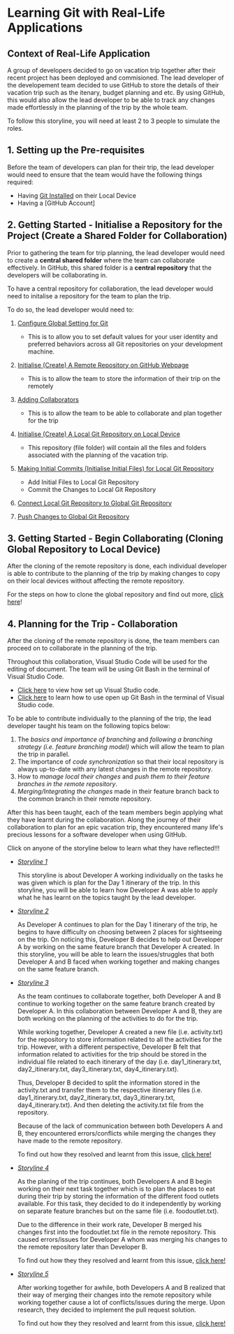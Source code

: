 # Learning Git with Real-Life Applications

## Context of Real-Life Application
A group of developers decided to go on vacation trip together after their recent project has been deployed and commisioned. The lead developer of the developement team decided to use GitHub to store the details of their vacation trip such as the itenary, budget planning and etc. By using GitHub, this would also allow the lead developer to be able to track any changes made effortlessly in the planning of the trip by the whole team.

To follow this storyline, you will need at least 2 to 3 people to simulate the roles. 

## 1. Setting up the Pre-requisites
Before the team of developers can plan for their trip, the lead developer would need to ensure that the team would have the following things required:

- Having [Git Installed](./1.%20Setting%20up%20the%20Pre-requisites/Download%20and%20Install%20Git%20Bash.md) on their Local Device
- Having a [GitHub Account]

## 2. Getting Started - Initialise a Repository for the Project (Create a Shared Folder for Collaboration)

<!-- Before the gathering the team together to plan for the trip, the lead developer would need to create a **central shared folder** where the team can collaborate together to plan for the trip. In GitHub, this shared folder is a **central repository** that the developers will be collaborating in. -->

Prior to gathering the team for trip planning, the lead developer would need to create a **central shared folder** where the team can collaborate effectively. In GitHub, this shared folder is a **central repository** that the developers will be collaborating in.

To have a central repository for collaboration, the lead developer would need to initalise a repository for the team to plan the trip.

To do so, the lead developer would need to:

1. [Configure Global Setting for Git](./2.%20Getting%20Started/1._Git_Configure_Global_Settings.md)

    *  This is to allow you to set default values for your user identity and preferred behaviors across all Git repositories on your development machine. 

2. [Initialise (Create) A Remote Repository on GitHub Webpage](./2.%20Getting%20Started/2._Create_Remote_Repo.md)

    * This is to allow the team to store the information of their trip on the remotely

3. [Adding Collaborators](./2.%20Getting%20Started/3._Add_Collaborators.md)

    * This is to allow the team to be able to collaborate and plan together for the trip

4. [Initialise (Create) A Local Git Repository on Local Device](./2.%20Getting%20Started/4._Create_Local_Repo.md)

    * This repository (file folder) will contain all the files and folders associated with the planning of the vacation trip.

5. [Making Initial Commits (Initialise Initial Files) for Local Git Repository](./2.%20Getting%20Started/5._Initial_Files_Local_Repo.md)

    * Add Initial Files to Local Git Repository
    * Commit the Changes to Local Git Repository

6. [Connect Local Git Repository to Global Git Repository](./2.%20Getting%20Started/6._Remote_to_Local_Repo.md)

7. [Push Changes to Global Git Repository](./2.%20Getting%20Started/7._Push_Global_Repository.md)

## 3. Getting Started - Begin Collaborating (Cloning Global Repository to Local Device)

After the cloning of the remote repository is done, each individual developer is able to contribute to the planning of the trip by making changes to copy on their local devices without affecting the remote repository.

For the steps on how to clone the global repository and find out more, [click here](./3.%20Clone%20Repo%20To%20Start%20Collaborating//8._Clone_Repo.md)! 

## 4. Planning for the Trip - Collaboration

After the cloning of the remote repository is done, the team members can proceed on to collaborate in the planning of the trip. 

Throughout this collaboration, Visual Studio Code will be used for the editing of document. The team will be using Git Bash in the terminal of Visual Studio Code.

* [Click here](./1.%20Setting%20up%20the%20Pre-requisites/Download%20and%20Install%20Visual%20Studio%20Code.md) to view how set up Visual Studio code.
* [Click here](./1.%20Setting%20up%20the%20Pre-requisites) to learn how to use open up Git Bash in the terminal of Visual Studio code.


To be able to contribute individually to the planning of the trip, the lead developer taught his team on the following topics below:

1. The *basics and importance of branching*  and *following a branching strategy (i.e. feature branching model)* which will allow the team to plan the trip in parallel.
2. The importance of *code synchronization* so that their local repository is always up-to-date with any latest changes in the remote repository.
3. How to *manage local their changes* and *push them to their feature branches in the remote repository*.
4. *Merging/Integrating the changes* made in their feature branch back to the common branch in their remote repository.

After this has been taught, each of the team members begin applying what they have learnt during the collaboration. Along the journey of their collaboration to plan for an epic vacation trip, they encountered many life's precious lessons for a software developer when using GitHub.

Click on anyone of the storyline below to learn what they have reflected!!!

* [*Storyline 1*](./4.%20Collaboration%20as%20A%20Team/1._Contributing_Individually.md)

    This storyline is about Developer A working individually on the tasks he was given which is plan for the Day 1 itinerary of the trip. In this storyline, you will be able to learn how Developer A was able to apply what he has learnt on the topics taught by the lead developer.

* [*Storyline 2*](./4.%20Collaboration%20as%20A%20Team/2._Working_On_The_Same_Branch.md)

    As Developer A continues to plan for the Day 1 itinerary of the trip, he begins to have difficulty on choosing between 2 places for sightseeing on the trip. On noticing this, Developer B decides to help out Developer A by working on the same feature branch that Developer A created. In this storyline, you will be able to learn the issues/struggles that both Developer A and B faced when working together and making changes on the same feature branch.

* [*Storyline 3*](./4.%20Collaboration%20as%20A%20Team/3._Editing%26Deleting_The_%20Same_File.md)

    As the team continues to collaborate together, both Developer A and B continue to working together on the same feature branch created by Developer A. In this collaboration between Developer A and B, they are both working on the planning of the activities to do for the trip. 
    
    While working together, Developer A created a new file (i.e. activity.txt) for the repository to store information related to all the activities for the trip.
    However, with a different perspective, Developer B felt that information related to activities for the trip should be stored in the individual file related to each itinerary of the day (i.e. day1_itinerary.txt, day2_itinerary.txt, day3_itinerary.txt, day4_itinerary.txt).

    Thus, Developer B decided to split the information stored in the activity.txt and transfer them to the respective itinerary files (i.e. day1_itinerary.txt, day2_itinerary.txt, day3_itinerary.txt, day4_itinerary.txt). And then deleting the activity.txt file from the repository.

    Because of the lack of communication between both Developers A and B, they encountered errors/conflicts while merging the changes they have made to the remote repository.

    To find out how they resolved and learnt from this issue, [click here!](./4.%20Collaboration%20as%20A%20Team/3._Editing%26Deleting_The_%20Same_File.md) 

* [*Storyline 4*](./4.%20Collaboration%20as%20A%20Team/4._Merging_Different_Branches.md)

    As the planing of the trip continues, both Developers A and B begin working on their next task together which is to plan the places to eat during their trip by storing the information of the different food outlets available. For this task, they decided to do it independently by working on separate feature branches but on the same file (i.e. foodoutlet.txt).

    Due to the difference in their work rate, Developer B merged his changes first into the foodoutlet.txt file in the remote repository. This caused errors/issues for Developer A whom was merging his changes to the remote repository later than Developer B.

    To find out how they they resolved and learnt from this issue, [click here!](./4.%20Collaboration%20as%20A%20Team/4._Merging_Different_Branches.md)

* [*Storyline 5*](./4.%20Collaboration%20as%20A%20Team/5._Making_A_Pull_Request.md)

    After working together for awhile, both Developers A and B realized that their way of merging their changes into the remote repository while working together cause a lot of conflicts/issues during the merge. Upon research, they decided to implement the pull request solution.

    To find out how they they resolved and learnt from this issue, [click here!](./4.%20Collaboration%20as%20A%20Team/5._Making_A_Pull_Request.md)